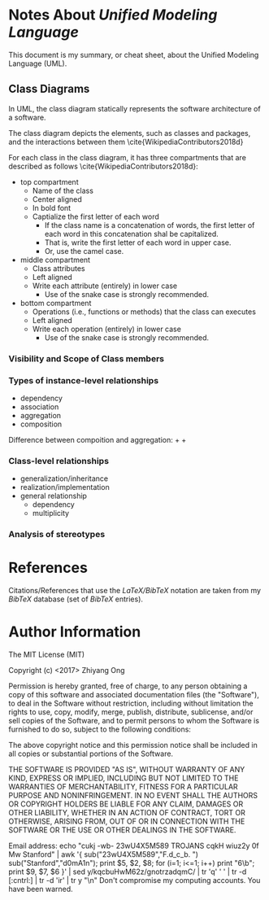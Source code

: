 #	Notes About *Unified Modeling Language*

This document is my summary, or cheat sheet, about the Unified Modeling
	Language (UML).


##	Class Diagrams

In UML, the class diagram statically represents the software architecture of a
	software.

The class diagram depicts the elements, such as classes and packages, and the
	interactions between them \cite{WikipediaContributors2018d}

For each class in the class diagram, it has three compartments that are described
	as follows \cite{WikipediaContributors2018d}: 
+ top compartment
	- Name of the class
	- Center aligned
	- In bold font
	- Captialize the first letter of each word
		* If the class name is a concatenation of words, the first letter of each
			word in this concatenation shal be capitalized.
		* That is, write the first letter of each word in upper case.
		* Or, use the camel case. 
+ middle compartment
	- Class attributes
	- Left aligned
	- Write each attribute (entirely) in lower case
		* Use of the snake case is strongly recommended.
+ bottom compartment
	- Operations (i.e., functions or methods) that the class can executes
	- Left aligned
	- Write each operation (entirely) in lower case
		* Use of the snake case is strongly recommended.





###	Visibility and Scope of Class members



###	Types of instance-level relationships

+ dependency
+ association
+ aggregation
+ composition

Difference between compoition and aggregation:
+ 
+ 







###	Class-level relationships

+ generalization/inheritance
+ realization/implementation
+ general relationship
	- dependency
	- multiplicity






###	Analysis of stereotypes



#	References

Citations/References that use the *LaTeX/BibTeX* notation are taken from my
	*BibTeX* database (set of *BibTeX* entries).




#	Author Information

The MIT License (MIT)

Copyright (c) <2017> Zhiyang Ong

Permission is hereby granted, free of charge, to any person obtaining a copy of this software and associated documentation files (the "Software"), to deal in the Software without restriction, including without limitation the rights to use, copy, modify, merge, publish, distribute, sublicense, and/or sell copies of the Software, and to permit persons to whom the Software is furnished to do so, subject to the following conditions:

The above copyright notice and this permission notice shall be included in all copies or substantial portions of the Software.

THE SOFTWARE IS PROVIDED "AS IS", WITHOUT WARRANTY OF ANY KIND, EXPRESS OR IMPLIED, INCLUDING BUT NOT LIMITED TO THE WARRANTIES OF MERCHANTABILITY, FITNESS FOR A PARTICULAR PURPOSE AND NONINFRINGEMENT. IN NO EVENT SHALL THE AUTHORS OR COPYRIGHT HOLDERS BE LIABLE FOR ANY CLAIM, DAMAGES OR OTHER LIABILITY, WHETHER IN AN ACTION OF CONTRACT, TORT OR OTHERWISE, ARISING FROM, OUT OF OR IN CONNECTION WITH THE SOFTWARE OR THE USE OR OTHER DEALINGS IN THE SOFTWARE.

Email address: echo "cukj -wb- 23wU4X5M589 TROJANS cqkH wiuz2y 0f Mw Stanford" | awk '{ sub("23wU4X5M589","F.d_c_b. ") sub("Stanford","d0mA1n"); print $5, $2, $8; for (i=1; i<=1; i++) print "6\b"; print $9, $7, $6 }' | sed y/kqcbuHwM62z/gnotrzadqmC/ | tr 'q' ' ' | tr -d [:cntrl:] | tr -d 'ir' | tr y "\n"		Don't compromise my computing accounts. You have been warned.

